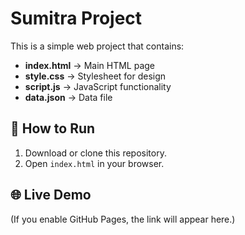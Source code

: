 # Sumitra Project

This is a simple web project that contains:

- **index.html** → Main HTML page
- **style.css** → Stylesheet for design
- **script.js** → JavaScript functionality
- **data.json** → Data file

## 🚀 How to Run
1. Download or clone this repository.
2. Open `index.html` in your browser.

## 🌐 Live Demo
(If you enable GitHub Pages, the link will appear here.)
